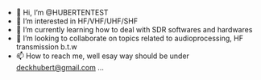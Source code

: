 - 👋 Hi, I’m @HUBERTENTEST
- 👀 I’m interested in HF/VHF/UHF/SHF 
- 🌱 I’m currently learning how to deal with SDR softwares and hardwares
- 💞️ I’m looking to collaborate on topics related to audioprocessing, HF transmission b.t.w
- 📫 How to reach me, well esay way should be under deckhubert@gmail.com ...

<!---
HUBERTENTEST/HUBERTENTEST is a ✨ special ✨ repository because its `README.md` (this file) appears on your GitHub profile.
You can click the Preview link to take a look at your changes.
--->
